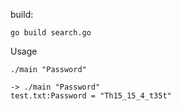   build:
```
go build search.go 
```

  Usage
```
./main "Password"

-> ./main "Password"
test.txt:Password = "Th15_15_4_t35t"

```
